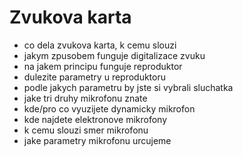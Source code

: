 # Zvukova karta
- co dela zvukova karta, k cemu slouzi
- jakym zpusobem funguje digitalizace zvuku
- na jakem principu funguje reproduktor
- dulezite parametry u reproduktoru
- podle jakych parametru by jste si vybrali sluchatka
- jake tri druhy mikrofonu znate
- kde/pro co vyuzijete dynamicky mikrofon
- kde najdete elektronove mikrofony
- k cemu slouzi smer mikrofonu
- jake parametry mikrofonu urcujeme
